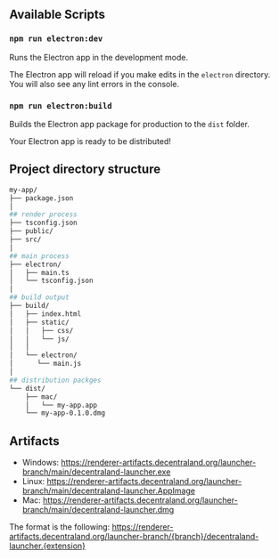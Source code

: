 ## Available Scripts

### `npm run electron:dev`

Runs the Electron app in the development mode.

The Electron app will reload if you make edits in the `electron` directory.<br>
You will also see any lint errors in the console.

### `npm run electron:build`

Builds the Electron app package for production to the `dist` folder.

Your Electron app is ready to be distributed!

## Project directory structure

```bash
my-app/
├── package.json
│
## render process
├── tsconfig.json
├── public/
├── src/
│
## main process
├── electron/
│   ├── main.ts
│   └── tsconfig.json
│
## build output
├── build/
│   ├── index.html
│   ├── static/
│   │   ├── css/
│   │   └── js/
│   │
│   └── electron/
│      └── main.js
│
## distribution packges
└── dist/
    ├── mac/
    │   └── my-app.app
    └── my-app-0.1.0.dmg
```

## Artifacts

- Windows: https://renderer-artifacts.decentraland.org/launcher-branch/main/decentraland-launcher.exe
- Linux: https://renderer-artifacts.decentraland.org/launcher-branch/main/decentraland-launcher.AppImage
- Mac: https://renderer-artifacts.decentraland.org/launcher-branch/main/decentraland-launcher.dmg

The format is the following: https://renderer-artifacts.decentraland.org/launcher-branch/{branch}/decentraland-launcher.{extension}